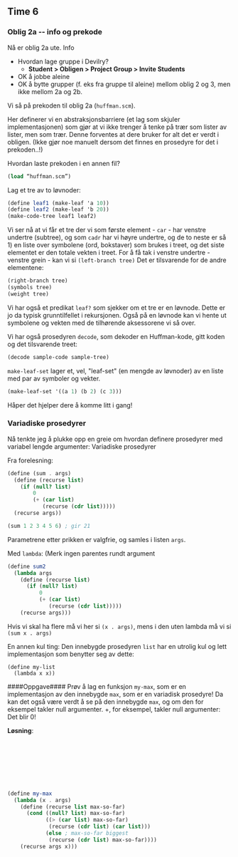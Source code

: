 ## Time 6

### Oblig 2a -- info og prekode

Nå er oblig 2a ute. Info

- Hvordan lage gruppe i Devilry?
    - **Student > Obligen > Project Group > Invite Students**
- OK å jobbe aleine
- OK å bytte grupper (f. eks fra gruppe til aleine) mellom oblig 2 og 3, men ikke mellom 2a og 2b.

Vi så på prekoden til oblig 2a (`huffman.scm`).

Her definerer vi en abstraksjonsbarriere (et lag som skjuler implementasjonen) som gjør at vi ikke trenger å tenke på trær som lister av lister, men som trær. Denne forventes at dere bruker for alt det er verdt i obligen. (Ikke gjør noe manuelt dersom det finnes en prosedyre for det i prekoden..!)

Hvordan laste prekoden i en annen fil?

```scheme
(load “huffman.scm”)
```

Lag et tre av to løvnoder:

```scheme
(define leaf1 (make-leaf 'a 10))
(define leaf2 (make-leaf 'b 20))
(make-code-tree leaf1 leaf2)
```

Vi ser nå at vi får et tre der vi som første element - `car` - har venstre undertre (subtree), og som `cadr` har vi høyre undertre, og de to neste er så 1) en liste over symbolene (ord, bokstaver) som brukes i treet, og det siste elementet er den totale vekten i treet.
For å få tak i venstre undertre - venstre grein - kan vi si
`(left-branch tree)`
Det er tilsvarende for de andre elementene:

```scheme
(right-branch tree)
(symbols tree)
(weight tree)
```

Vi har også et predikat `leaf?` som sjekker om et tre er en løvnode. Dette er jo da typisk grunntilfellet i rekursjonen. Også på en løvnode kan vi hente ut symbolene og vekten med de tilhørende aksessorene vi så over.

Vi har også prosedyren `decode`, som dekoder en Huffman-kode, gitt koden og det tilsvarende treet:

```scheme
(decode sample-code sample-tree)
```

`make-leaf-set` lager et, vel, "leaf-set" (en mengde av løvnoder) av en liste med par av symboler og vekter.

```scheme
(make-leaf-set '((a 1) (b 2) (c 3)))
```

Håper det hjelper dere å komme litt i gang!


### Variadiske prosedyrer

Nå tenkte jeg å plukke opp en greie om hvordan definere prosedyrer med variabel lengde argumenter: Variadiske prosedyrer

Fra forelesning:

```scheme
(define (sum . args)
  (define (recurse list)
    (if (null? list)
        0
        (+ (car list)
           (recurse (cdr list)))))
  (recurse args))

(sum 1 2 3 4 5 6) ; gir 21
```

Parametrene etter prikken er valgfrie, og samles i listen `args`.

Med `lambda`: (Merk ingen parentes rundt argument

```scheme
(define sum2
  (lambda args
    (define (recurse list)
      (if (null? list)
          0
          (+ (car list)
             (recurse (cdr list)))))
    (recurse args)))
```

Hvis vi skal ha flere må vi her si `(x . args)`, mens i den uten lambda må vi si `(sum x . args)`

En annen kul ting: Den innebygde prosedyren `list` har en utrolig kul og lett implementasjon som benytter seg av dette:

```
(define my-list
  (lambda x x))
```

####Oppgave####
Prøv å lag en funksjon `my-max`, som er en implementasjon av den innebygde `max`, som er en variadisk prosedyre! Da kan det også være verdt å se på den innebygde `max`, og om den for eksempel takler null argumenter. +, for eksempel, takler null argumenter: Det blir 0!

**Løsning**:

```scheme








(define my-max
  (lambda (x . args)
    (define (recurse list max-so-far)
      (cond ((null? list) max-so-far)
            ((> (car list) max-so-far)
             (recurse (cdr list) (car list)))
            (else ; max-so-far biggest
             (recurse (cdr list) max-so-far))))
    (recurse args x)))
```
